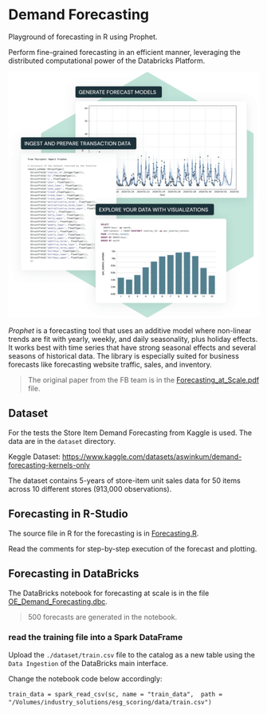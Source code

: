 # Demand Forecasting 

Playground of forecasting in R using Prophet. 

Perform fine-grained forecasting in an efficient manner, leveraging the distributed computational power of the Databricks Platform.

![](hero.png)

*Prophet* is a forecasting tool that uses an additive model where non-linear trends are fit with yearly, weekly, and daily seasonality, plus holiday effects. It works best with time series that have strong seasonal effects and several seasons of historical data. The library is especially suited for business forecasts like forecasting website traffic, sales, and inventory.

>The original paper from the FB team is in the 
[Forecasting_at_Scale.pdf](Forecasting_at_Scale.pdf) file.

## Dataset
For the tests the Store Item Demand Forecasting from Kaggle is used. The data are in the `dataset` directory.

Keggle Dataset: 
https://www.kaggle.com/datasets/aswinkum/demand-forecasting-kernels-only

The dataset contains 5-years of store-item unit sales data for 50 items across 10 different stores (913,000 observations).

## Forecasting in R-Studio
The source file in R for the forecasting is in [Forecasting.R](Forecasting.R).

Read the comments for step-by-step execution of the forecast and plotting.

## Forecasting in DataBricks
The DataBricks notebook for forecasting at scale is in the file [OE_Demand_Forecasting.dbc](OE_Demand_Forecasting.dbc).


>500 forecasts are generated in the notebook.

### read the training file into a Spark DataFrame
Upload the `./dataset/train.csv` file to the catalog as a new table using the `Data Ingestion` of the DataBricks main interface.

Change the notebook code below accordingly:
```
train_data = spark_read_csv(sc, name = "train_data",  path = "/Volumes/industry_solutions/esg_scoring/data/train.csv")
```

